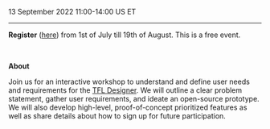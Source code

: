 13 September 2022  11:00-14:00 US ET

---
**Register** ([here](https://cdisc.zoom.us/webinar/register/WN__4u86BaeQImcA-U5tJ1pyQ)) from 1st of July till 19th of August. This is a free event.

<br/>

**About**

Join us for an interactive workshop to understand and define user needs and requirements for the [TFL Designer](https://cosa.cdisc.org/directory/tflDesigner). We will outline a clear problem statement, gather user requirements, and ideate an open-source prototype. We will also develop high-level, proof-of-concept prioritized features as well as share details about how to sign up for future participation.